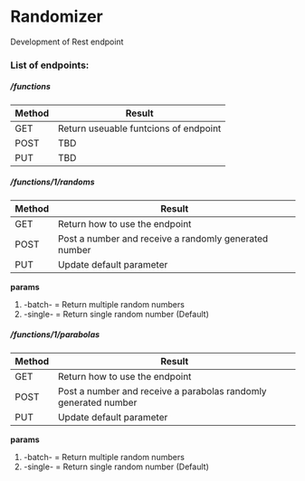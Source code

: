 # Randomizer
Development of Rest endpoint

### List of endpoints:

##### /functions

|Method|Result|
|----------------------|----------------------|
|GET   |Return  useuable funtcions of endpoint|
|POST  |TBD                                   |
|PUT   |TBD                                   |

##### /functions/1/randoms

|Method|Result|
|----------------------|----------------------|
|GET   |Return  how to use the endpoint|
|POST  |Post a number and receive a randomly generated number|
|PUT   |Update default parameter|

__params__
1. -batch- = Return multiple random numbers
2. -single- = Return single random number (Default)

##### /functions/1/parabolas

|Method|Result|
|----------------------|----------------------|
|GET   |Return  how to use the endpoint|
|POST  |Post a number and receive a parabolas randomly generated number|
|PUT   |Update default parameter|

__params__
1. -batch- = Return multiple random numbers
2. -single- = Return single random number (Default)
